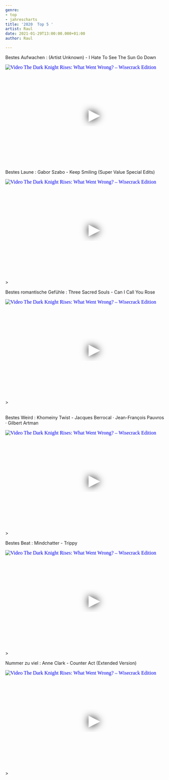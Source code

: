 ```yaml
---
genre:
- top
- jahrescharts
title: '2020  Top 5 '
artist: Raul
date: 2021-01-29T13:00:00.000+01:00
author: Raul

---
```

<div class="video-list-container">
    <p class="list-headline">Bestes Aufwachen : (Artist Unknown) - I Hate To See The Sun Go Down</p>
    <div class="video-container ">
        <iframe width="560" height="315" src="https://www.youtube.com/embed/7Hl4JZLknjk"
            srcdoc="<style>*{padding:0;margin:0;overflow:hidden}html,body{height:100%}img,span{position:absolute;width:100%;top:0;bottom:0;margin:auto}span{height:1.5em;text-align:center;font:48px/1.5 sans-serif;color:white;text-shadow:0 0 0.5em black}</style><a
href=https://www.youtube.com/embed/7Hl4JZLknjk?autoplay=1><img src=https://img.youtube.com/vi/7Hl4JZLknjk/hqdefault.jpg alt='Video The Dark Knight Rises: What Went Wrong? – Wisecrack Edition'><span>▶</span></a>"
            frameborder="0" allow="accelerometer; autoplay; encrypted-media; gyroscope; picture-in-picture"
            allowfullscreen></iframe>
    </div>
</div>

<div class="video-list-container">
    <p class="list-headline">Bestes Laune : Gabor Szabo - Keep Smiling (Super Value Special Edits)</p>
    <div class="video-container ">
        <iframe width="560" height="315" src="https://www.youtube.com/embed/SSVehaXqGMM"
            srcdoc="<style>*{padding:0;margin:0;overflow:hidden}html,body{height:100%}img,span{position:absolute;width:100%;top:0;bottom:0;margin:auto}span{height:1.5em;text-align:center;font:48px/1.5 sans-serif;color:white;text-shadow:0 0 0.5em black}</style><a
href=https://www.youtube.com/embed/SSVehaXqGMM?autoplay=1><img src=https://img.youtube.com/vi/SSVehaXqGMM/hqdefault.jpg alt='Video The Dark Knight Rises: What Went Wrong? – Wisecrack Edition'><span>▶</span></a>"
            frameborder="0" allow="accelerometer; autoplay; encrypted-media; gyroscope; picture-in-picture"
            allowfullscreen></iframe>
        >
    </div>

</div>

<div class="video-list-container">
    <p class="list-headline">Bestes romantische Gefühle : Three Sacred Souls - Can I Call You Rose</p>
    <div class="video-container ">
        <iframe width="560" height="315" src="https://www.youtube.com/embed/tpbcbj0bR5o"
            srcdoc="<style>*{padding:0;margin:0;overflow:hidden}html,body{height:100%}img,span{position:absolute;width:100%;top:0;bottom:0;margin:auto}span{height:1.5em;text-align:center;font:48px/1.5 sans-serif;color:white;text-shadow:0 0 0.5em black}</style><a
href=https://www.youtube.com/embed/tpbcbj0bR5o?autoplay=1><img src=https://img.youtube.com/vi/tpbcbj0bR5o/hqdefault.jpg alt='Video The Dark Knight Rises: What Went Wrong? – Wisecrack Edition'><span>▶</span></a>"
            frameborder="0" allow="accelerometer; autoplay; encrypted-media; gyroscope; picture-in-picture"
            allowfullscreen></iframe>
        >
    </div>

</div>

<br>

<div class="video-list-container">
    <p class="list-headline">Bestes Weird : Khomeiny Twist - Jacques Berrocal · Jean-François Pauvros · Gilbert Artman
    </p>
    <div class="video-container ">
        <iframe width="560" height="315" src="https://www.youtube.com/embed/ThSSD-32wQc"
            srcdoc="<style>*{padding:0;margin:0;overflow:hidden}html,body{height:100%}img,span{position:absolute;width:100%;top:0;bottom:0;margin:auto}span{height:1.5em;text-align:center;font:48px/1.5 sans-serif;color:white;text-shadow:0 0 0.5em black}</style><a
href=https://www.youtube.com/embed/ThSSD-32wQc?autoplay=1><img src=https://img.youtube.com/vi/ThSSD-32wQc/hqdefault.jpg alt='Video The Dark Knight Rises: What Went Wrong? – Wisecrack Edition'><span>▶</span></a>"
            frameborder="0" allow="accelerometer; autoplay; encrypted-media; gyroscope; picture-in-picture"
            allowfullscreen></iframe>
        >
    </div>

</div>

<div class="video-list-container">
    <p class="list-headline">Bestes Beat : Mindchatter - Trippy</p>
    <div class="video-container ">
        <iframe width="560" height="315" src="https://www.youtube.com/embed/MF-SkM7DGGE"
            srcdoc="<style>*{padding:0;margin:0;overflow:hidden}html,body{height:100%}img,span{position:absolute;width:100%;top:0;bottom:0;margin:auto}span{height:1.5em;text-align:center;font:48px/1.5 sans-serif;color:white;text-shadow:0 0 0.5em black}</style><a
href=https://www.youtube.com/embed/MF-SkM7DGGE?autoplay=1><img src=https://img.youtube.com/vi/MF-SkM7DGGE/hqdefault.jpg alt='Video The Dark Knight Rises: What Went Wrong? – Wisecrack Edition'><span>▶</span></a>"
            frameborder="0" allow="accelerometer; autoplay; encrypted-media; gyroscope; picture-in-picture"
            allowfullscreen></iframe>
        >
    </div>
</div>

<div class="video-list-container">
    <p class="list-headline">Nummer zu viel : Anne Clark - Counter Act (Extended Version)</p>
    <div class="video-container ">
        <iframe width="560" height="315" src="https://www.youtube.com/embed/4e2MmrCy8mE"
            srcdoc="<style>*{padding:0;margin:0;overflow:hidden}html,body{height:100%}img,span{position:absolute;width:100%;top:0;bottom:0;margin:auto}span{height:1.5em;text-align:center;font:48px/1.5 sans-serif;color:white;text-shadow:0 0 0.5em black}</style><a
href=https://www.youtube.com/embed/4e2MmrCy8mE?autoplay=1><img src=https://img.youtube.com/vi/4e2MmrCy8mE/hqdefault.jpg alt='Video The Dark Knight Rises: What Went Wrong? – Wisecrack Edition'><span>▶</span></a>"
            frameborder="0" allow="accelerometer; autoplay; encrypted-media; gyroscope; picture-in-picture"
            allowfullscreen></iframe>
        >
    </div>
</div>